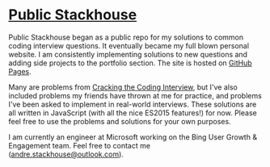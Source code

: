# [Public Stackhouse](https://captainstack.github.io/public-stackhouse/)
Public Stackhouse began as a public repo for my solutions to common coding interview questions. It eventually became my full blown personal website. I am consistently implementing solutions to new questions and adding side projects to the portfolio section. The site is hosted on [GitHub Pages](https://captainstack.github.io/public-stackhouse/).

Many are problems from [Cracking the Coding Interview](https://www.amazon.com/Cracking-Coding-Interview-Programming-Questions/dp/0984782850/ref=sr_1_1?ie=UTF8&qid=1487198960&sr=8-1&keywords=cracking+the+coding+interview), but I've also included problems my friends have thrown at me for practice, and problems I've been asked to implement in real-world interviews. These solutions are all written in JavaScript (with all the nice ES2015 features!) for now. Please feel free to use the problems and solutions for your own purposes.

I am currently an engineer at Microsoft working on the Bing User Growth & Engagement team. Feel free to contact me (andre.stackhouse@outlook.com).
